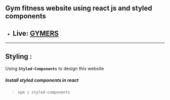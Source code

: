 ## Gym fitness website using react js and styled components

- ## Live: [GYMERS](https://gymers-cfc07.netlify.app/)

---

## Styling :
Using __``Styled-Components``__ to design this website
##### Install styled components in react
> ```npm i styled-components```

